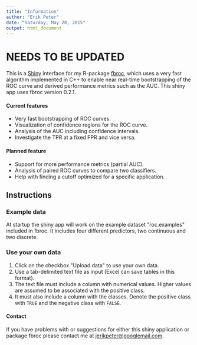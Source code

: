 ```yaml
---
title: "Information"
author: "Erik Peter"
date: "Saturday, May 28, 2015"
output: html_document
---
```


# NEEDS TO BE UPDATED

This is a [Shiny](http://shiny.rstudio.com/) interface for my R-package 
[fbroc](http://cran.r-project.org/web/packages/fbroc/index.html), which uses a very fast algorithm implemented 
in C++ to enable near real-time bootstrapping of the ROC curve and derived performance metrics such as the AUC.
This shiny app uses fbroc version 0.2.1.

#### Current features

* Very fast bootstrapping of ROC curves.
* Visualization of confidence regions for the ROC curve.
* Analysis of the AUC including confidence intervals.
* Investigate the TPR at a fixed FPR and vice versa.

#### Planned feature

* Support for more performance metrics (partial AUC).
* Analysis of paired ROC curves to compare two classifiers.
* Help with finding a cutoff optimized for a specific application.

## Instructions

### Example data

At startup the shiny app will work on the example dataset "roc.examples" included in fbroc. It 
includes four different predictors, two continuous and two discrete.

### Use your own data

1. Click on the checkbox "Upload data" to use your own data. 
1. Use a tab-delimited text file as input (Excel can save tables in this format).
1. The text file must include a column with numerical values. Higher values are assumed to be associated
with the positive class.
1. It must also include a column with the classes. Denote the positive class with `TRUE` and
the negative class with `FALSE`.

#### Contact

If you have problems with or suggestions for either this shiny application or package fbroc please
contact me at <jerikpeter@googlemail.com>.
